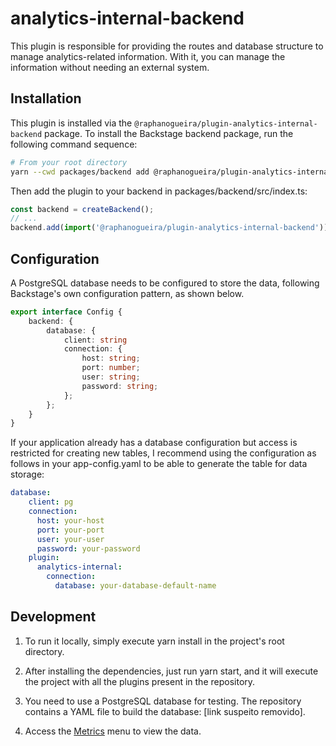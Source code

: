 # analytics-internal-backend

This plugin is responsible for providing the routes and database structure to manage analytics-related information. With it, you can manage the information without needing an external system.

## Installation

This plugin is installed via the `@raphanogueira/plugin-analytics-internal-backend` package. To install the Backstage backend package, run the following command sequence:

```bash
# From your root directory
yarn --cwd packages/backend add @raphanogueira/plugin-analytics-internal-backend
```

Then add the plugin to your backend in packages/backend/src/index.ts:

```ts
const backend = createBackend();
// ...
backend.add(import('@raphanogueira/plugin-analytics-internal-backend'));
```

## Configuration

A PostgreSQL database needs to be configured to store the data, following Backstage's own configuration pattern, as shown below.

```ts
export interface Config {
    backend: {
        database: {
            client: string
            connection: {
                host: string;
                port: number;
                user: string;
                password: string;
            };
        };
    }
}
```

If your application already has a database configuration but access is restricted for creating new tables, I recommend using the configuration as follows in your app-config.yaml to be able to generate the table for data storage:

```yaml
database:
    client: pg
    connection:
      host: your-host
      port: your-port
      user: your-user
      password: your-password
    plugin:
      analytics-internal:
        connection:
          database: your-database-default-name
```

## Development

1. To run it locally, simply execute yarn install in the project's root directory.

2. After installing the dependencies, just run yarn start, and it will execute the project with all the plugins present in the repository.

3. You need to use a PostgreSQL database for testing. The repository contains a YAML file to build the database: [link suspeito removido].

4. Access the [Metrics](http://localhost:3000/analytics-internal) menu to view the data.